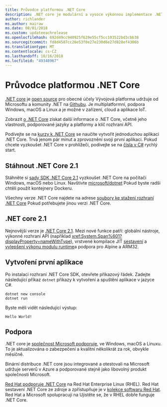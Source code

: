 ```yaml
---
title: Průvodce platformou .NET Core
description: .NET core je modulární a vysoce výkonnou implementace .NET pro vytváření aplikací pro Windows, Linux a Mac. Další informace o .NET Core, abyste mohli začít.
author: richlander
ms.author: mairaw
ms.date: 08/01/2018
ms.custom: updateeachrelease
ms.openlocfilehash: 692d49cc940925f629e55cf5cc103522bd3cbb38
ms.sourcegitcommit: fd8d4587cc26e53f0e27e230d6e27d828ef4306b
ms.translationtype: MT
ms.contentlocale: cs-CZ
ms.lasthandoff: 10/16/2018
ms.locfileid: "49348967"
---
```

# <a name="net-core-guide"></a>Průvodce platformou .NET Core

[.NET core](about.md) je [open source](https://github.com/dotnet/coreclr/blob/master/LICENSE.TXT) pro obecné účely Vývojová platforma udržuje od Microsoftu a komunity .NET na [Githubu](https://github.com/dotnet/core). Je multiplatformní, podpora Windows, macOS a Linux a je možné v zařízení, cloud a aplikace IoT.

Zobrazit [o .NET Core](about.md) získat další informace o .NET Core, včetně jeho vlastnosti, podporované jazyky a platformy a klíč rozhraní API.

Podívejte se na [kurzy k .NET Core](tutorials/index.md) se naučíte vytvořit jednoduchou aplikaci .NET Core. Trvá jenom pár minut a zprovoznění svoji první aplikaci. Pokud chcete vyzkoušet .NET Core v prohlížeči, podívejte se na [čísla v C#](../csharp/quick-starts/numbers-in-csharp.yml) rychlý start.

## <a name="download-net-core-21"></a>Stáhnout .NET Core 2.1

Stáhněte si [sady SDK .NET Core 2.1](https://www.microsoft.com/net/download) vyzkoušet .NET Core na počítači Windows, macOS nebo Linux. Navštivte [microsoft/dotnet](https://hub.docker.com/r/microsoft/dotnet/) Pokud byste radši chtěli použít kontejnery Dockeru.

Všechny verze .NET Core najdete na adrese [soubory ke stažení rozhraní .NET Core](https://www.microsoft.com/net/download/archives) Pokud potřebujete jinou verzi .NET Core.

## <a name="net-core-21"></a>.NET core 2.1

Nejnovější verze je [.NET Core 2.1](whats-new/dotnet-core-2-1.md). Mezi nové funkce patří: globální nástroje, výkonné rozhraní API (například <xref:System.Span%601?displayProperty=nameWithType>), vrstvené kompilace JIT [sestavení](https://blogs.msdn.microsoft.com/dotnet/2018/05/30/announcing-net-core-2-1/) a [vylepšení výkonu modulu runtime](https://blogs.msdn.microsoft.com/dotnet/2018/04/18/performance-improvements-in-net-core-2-1/)a podpora pro Alpine a ARM32.

## <a name="create-your-first-application"></a>Vytvoření první aplikace

Po instalaci rozhraní .NET Core SDK, otevřete příkazový řádek. Zadejte následující příkaz `dotnet` příkazy k vytvoření a spuštění aplikace v jazyce C#.

```console
dotnet new console
dotnet run
```

Byste měli vidět následující výstup:

```console
Hello World!
```

## <a name="support"></a>Podpora

.NET core je [společnost Microsoft podporuje](https://www.microsoft.com/net/support/policy), ve Windows, macOS a Linuxu. To je aktualizována o zabezpečení a kvalitní několikrát za rok, obvykle měsíčně.

Binární distribuce .NET core jsou integrované a otestovali na Microsoft udržuje serverů v Azure a podporované stejně jako libovolný produkt společnosti Microsoft.

[Red Hat podporuje .NET Core](http://redhatloves.net/) na Red Hat Enterprise Linux (RHEL). Red Hat sestavení .NET Core ze zdroje a zpřístupňuje je v [kolekce softwaru Red Hat](https://developers.redhat.com/products/softwarecollections/overview/). Red Hat a Microsoft spolupracují na Ujistěte se, že v RHEL dobře funguje .NET Core.
